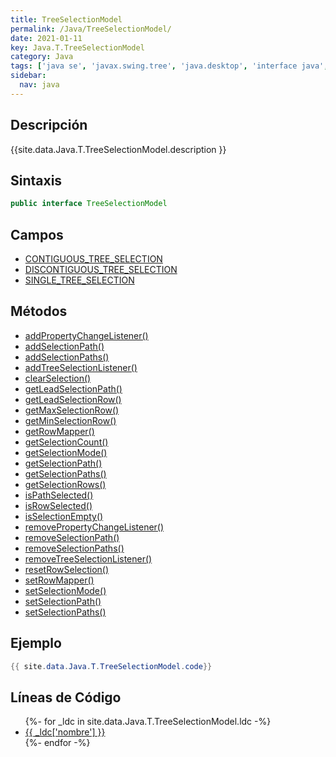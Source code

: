 ```yaml
---
title: TreeSelectionModel
permalink: /Java/TreeSelectionModel/
date: 2021-01-11
key: Java.T.TreeSelectionModel
category: Java
tags: ['java se', 'javax.swing.tree', 'java.desktop', 'interface java', 'Java 1.0']
sidebar: 
  nav: java
---
```


## Descripción
{{site.data.Java.T.TreeSelectionModel.description }}

## Sintaxis
~~~java
public interface TreeSelectionModel
~~~

## Campos
* [CONTIGUOUS_TREE_SELECTION](/Java/TreeSelectionModel/CONTIGUOUS_TREE_SELECTION)
* [DISCONTIGUOUS_TREE_SELECTION](/Java/TreeSelectionModel/DISCONTIGUOUS_TREE_SELECTION)
* [SINGLE_TREE_SELECTION](/Java/TreeSelectionModel/SINGLE_TREE_SELECTION)

## Métodos
* [addPropertyChangeListener()](/Java/TreeSelectionModel/addPropertyChangeListener)
* [addSelectionPath()](/Java/TreeSelectionModel/addSelectionPath)
* [addSelectionPaths()](/Java/TreeSelectionModel/addSelectionPaths)
* [addTreeSelectionListener()](/Java/TreeSelectionModel/addTreeSelectionListener)
* [clearSelection()](/Java/TreeSelectionModel/clearSelection)
* [getLeadSelectionPath()](/Java/TreeSelectionModel/getLeadSelectionPath)
* [getLeadSelectionRow()](/Java/TreeSelectionModel/getLeadSelectionRow)
* [getMaxSelectionRow()](/Java/TreeSelectionModel/getMaxSelectionRow)
* [getMinSelectionRow()](/Java/TreeSelectionModel/getMinSelectionRow)
* [getRowMapper()](/Java/TreeSelectionModel/getRowMapper)
* [getSelectionCount()](/Java/TreeSelectionModel/getSelectionCount)
* [getSelectionMode()](/Java/TreeSelectionModel/getSelectionMode)
* [getSelectionPath()](/Java/TreeSelectionModel/getSelectionPath)
* [getSelectionPaths()](/Java/TreeSelectionModel/getSelectionPaths)
* [getSelectionRows()](/Java/TreeSelectionModel/getSelectionRows)
* [isPathSelected()](/Java/TreeSelectionModel/isPathSelected)
* [isRowSelected()](/Java/TreeSelectionModel/isRowSelected)
* [isSelectionEmpty()](/Java/TreeSelectionModel/isSelectionEmpty)
* [removePropertyChangeListener()](/Java/TreeSelectionModel/removePropertyChangeListener)
* [removeSelectionPath()](/Java/TreeSelectionModel/removeSelectionPath)
* [removeSelectionPaths()](/Java/TreeSelectionModel/removeSelectionPaths)
* [removeTreeSelectionListener()](/Java/TreeSelectionModel/removeTreeSelectionListener)
* [resetRowSelection()](/Java/TreeSelectionModel/resetRowSelection)
* [setRowMapper()](/Java/TreeSelectionModel/setRowMapper)
* [setSelectionMode()](/Java/TreeSelectionModel/setSelectionMode)
* [setSelectionPath()](/Java/TreeSelectionModel/setSelectionPath)
* [setSelectionPaths()](/Java/TreeSelectionModel/setSelectionPaths)

## Ejemplo
~~~java
{{ site.data.Java.T.TreeSelectionModel.code}}
~~~

## Líneas de Código
<ul>
{%- for _ldc in site.data.Java.T.TreeSelectionModel.ldc -%}
   <li>
       <a href="{{_ldc['url'] }}">{{ _ldc['nombre'] }}</a>
   </li>
{%- endfor -%}
</ul>
